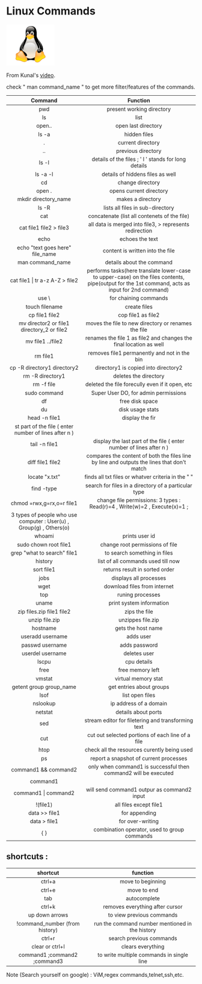 <h1>Linux Commands</h1>
<img src="https://github.com/itsOmSarraf/Daily-Learning/blob/main/resources/png-clipart-penguin-linux-tux-computer-software-svg-gallery-computer-vertebrate-removebg-preview.png" width="128"/>

From Kunal's [video](https://youtu.be/iwolPf6kN-k).

check " man command_name " to get more filter/features of the commands. 

|    Command   |    Function   |
|    :----:   |    :----:   |
| pwd | present working directory |
| ls | list |
| open.. | open last directory |
| ls -a | hidden files |
| . | current directory |
| .. | previous directory |
| ls -l | details of the files ; ' l ' stands for long details |
| ls -a -l | details of hiddens files as well |
| cd | change directory |
| open . | opens current directory |
| mkdir directory_name | makes a directory |
| ls -R | lists all files in sub-directory |
| cat | concatenate (list all contenets of the file) |
| cat file1 file2 > file3 | all data is merged into file3, > represents redirection |
| echo | echoes the text |
| echo "text goes here" file_name | content is written into the file |
| man command_name | details about the command |
| cat file1 \| tr a-z A-Z > file2 | performs tasks(here translate lower-case to upper-case) on the files contents, pipe(output for the 1st command, acts as input for 2nd command) |
| use \ | for chaining commands |
| touch filename | create files |
| cp file1 file2 | cop file1 as file2 |
| mv director2 or file1 directory_2 or file2 | moves the file to new directory or renames the file |
| mv file1 ../file2 | renames the file 1 as file2 and changes the final location as well |
| rm file1 | removes file1 permanently and not in the bin |
| cp -R directory1 directory2 | directory1 is copied into directory2 |
| rm -R directory1 | deletes the directory |
| rm -f file | deleted the file forecully even if it open, etc |
| sudo command | Super User DO, for admin permissions |
| df | free disk space |
| du | disk usage stats |
| head -n file1 | display the fir
st part of the file ( enter number of lines after n ) |
| tail -n file1 | display the last part of the file ( enter number of lines after n ) |
| diff file1 file2 | compares the content of both the files line by line and outputs the lines that don't match |
| locate "x.txt" | finds all txt files or whatver criteria in the " " |
| find -type | search for files in a directory of a particular type |
| chmod =rwx,g=rx,o=r file1 | change file permissions: 3 types : Read(r)=4 , Write(w)=2 , Execute(x)=1 ; 
3 types of people who use computer : User(u) , Group(g) , Others(o) |
| whoami | prints user id |
| sudo chown root file1 | change root permissions of file |
| grep "what to search" file1 | to search something in files |
| history | list of all commands used till now |
|sort file1 | returns result in sorted order |
| jobs | displays all processes |
| wget | download files from internet |
| top | runing processes |
| uname | print system information |
| zip files.zip file1 file2 | zips the file |
| unzip file.zip | unzippes file.zip |
| hostname | gets the host name |
| useradd username | adds user |
| passwd username | adds password |
| userdel username | deletes user |
| lscpu | cpu details |
| free | free memory left |
| vmstat | virtual memory stat |
| getent group group_name | get entries about groups |
| lsof | list open files |
| nslookup | ip address of a domain |
| netstat | details about ports |
| sed | stream editor for filetering and transforming text |
| cut | cut out selected portions of each line of a file |
| htop | check all the resources curently being used |
| ps | report a snapshot of current processes |
| command1 && command2 | only when command1 is successful then command2 will be executed | 
| command1 || command2 | only when command1 fails then command2 will be executed | 
| command1 \| command2 | will send command1 outpur as command2 input |
| !(file1) | all files except file1 |
| data >> file1 | for appending |
| data > file1 | for over-writing |
| { } | combination operator, used to group commands |


<h2>shortcuts :</h2>


| shortcut | function |
|    :----:   |    :----:   |
| ctrl+a | move to beginning |
| ctrl+e | move to end |
| tab | autocomplete |
| ctrl+k | removes everything after cursor |
| up down arrows | to view previous commands |
| !command_number (from history) | run the command number mentioned in the history |
| ctrl+r | search previous commands |
| clear or ctrl+l | clears everything |
| command1 ;command2 ;command3 | to write multiple commands in single line |

Note (Search yourself on google) : ViM,regex commands,telnet,ssh,etc.

